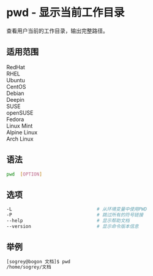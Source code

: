 # pwd - 显示当前工作目录

查看用户当前的工作目录，输出完整路径。

## 适用范围

<!-- <div class="svg linux">Linux</div> -->
<div class="svg redhat">RedHat</div>
<div class="svg rhel">RHEL</div>
<div class="svg ubuntu">Ubuntu</div>
<div class="svg centos">CentOS</div>
<div class="svg debian">Debian</div>
<div class="svg deepin">Deepin</div>
<div class="svg suse">SUSE</div>
<div class="svg opensuse">openSUSE</div>
<div class="svg fedora">Fedora</div>
<div class="svg linuxmint">Linux Mint</div>
<!-- <div class="svg mxlinux">MX Linux</div> -->
<div class="svg alpinelinux">Alpine Linux</div>
<div class="svg archlinux">Arch Linux</div>

## 语法

``` bash
pwd  [OPTION]
```

## 选项

``` bash
-L                               # 从环境变量中使用PWD
-P                               # 跳过所有的符号链接
--help                           # 显示帮助文档
--version                        # 显示命令版本信息
```

## 举例

``` bash
[sogrey@bogon 文档]$ pwd
/home/sogrey/文档
```
